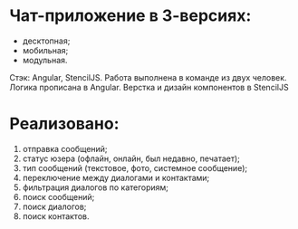 

# Чат-приложение в 3-версиях:

- десктопная;
- мобильная;
- модульная.

Стэк: Angular, StencilJS. Работа выполнена в команде из двух человек. Логика прописана в Angular. Верстка и дизайн компонентов в StencilJS

# Реализовано:

1. отправка сообщений;
2. статус юзера (офлайн, онлайн, был недавно, печатает);
3. тип сообщений (текстовое, фото, системное сообщение);
4. переключение между диалогами и контактами;
5. фильтрация диалогов по категориям;
6. поиск сообщений;
7. поиск диалогов;
8. поиск контактов.



